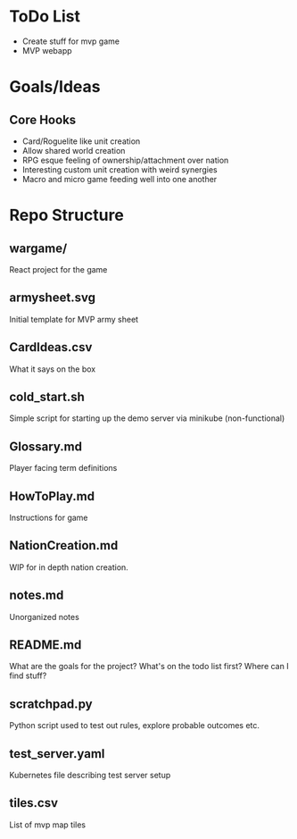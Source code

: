 # ToDo List
- Create stuff for mvp game
- MVP webapp

# Goals/Ideas

## Core Hooks
- Card/Roguelite like unit creation
- Allow shared world creation
- RPG esque feeling of ownership/attachment over nation
- Interesting custom unit creation with weird synergies
- Macro and micro game feeding well into one another

# Repo Structure

## wargame/
React project for the game
## armysheet.svg
Initial template for MVP army sheet

## CardIdeas.csv
What it says on the box

## cold_start.sh
Simple script for starting up the demo server via minikube
(non-functional)

## Glossary.md
Player facing term definitions

## HowToPlay.md
Instructions for game

## NationCreation.md
WIP for in depth nation creation.

## notes.md
Unorganized notes

## README.md
What are the goals for the project?
What's on the todo list first?
Where can I find stuff?

## scratchpad.py
Python script used to test out rules, explore probable outcomes etc.

## test_server.yaml
Kubernetes file describing test server setup

## tiles.csv
List of mvp map tiles

